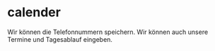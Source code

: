 # calender
Wir können die Telefonnummern speichern.
Wir können auch unsere Termine und Tagesablauf eingeben. 
